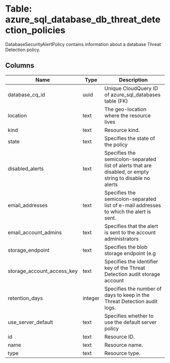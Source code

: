
# Table: azure_sql_database_db_threat_detection_policies
DatabaseSecurityAlertPolicy contains information about a database Threat Detection policy.
## Columns
| Name        | Type           | Description  |
| ------------- | ------------- | -----  |
|database_cq_id|uuid|Unique CloudQuery ID of azure_sql_databases table (FK)|
|location|text|The geo-location where the resource lives|
|kind|text|Resource kind.|
|state|text|Specifies the state of the policy|
|disabled_alerts|text|Specifies the semicolon-separated list of alerts that are disabled, or empty string to disable no alerts|
|email_addresses|text|Specifies the semicolon-separated list of e-mail addresses to which the alert is sent.|
|email_account_admins|text|Specifies that the alert is sent to the account administrators|
|storage_endpoint|text|Specifies the blob storage endpoint (e.g|
|storage_account_access_key|text|Specifies the identifier key of the Threat Detection audit storage account|
|retention_days|integer|Specifies the number of days to keep in the Threat Detection audit logs.|
|use_server_default|text|Specifies whether to use the default server policy|
|id|text|Resource ID.|
|name|text|Resource name.|
|type|text|Resource type.|

